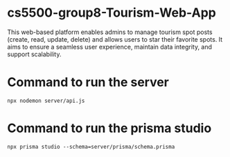 # cs5500-group8-Tourism-Web-App
This web-based platform enables admins to manage tourism spot posts (create, read, update, delete) and allows users to star their favorite spots. It aims to ensure a seamless user experience, maintain data integrity, and support scalability. 

# Command to run the server
```npx nodemon server/api.js```

# Command to run the prisma studio
```npx prisma studio --schema=server/prisma/schema.prisma```

